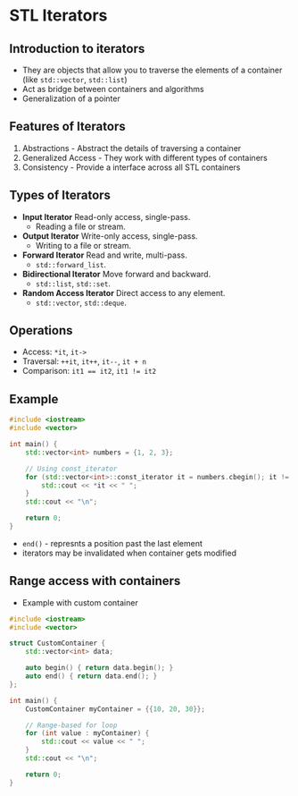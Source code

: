 # STL Iterators

## Introduction to iterators

- They are objects that allow you to traverse the elements of a container (like ```std::vector```, ```std::list```)
- Act as bridge between containers and algorithms
- Generalization of a pointer

## Features of Iterators

1. Abstractions - Abstract the details of traversing a container
2. Generalized Access - They work with different types of containers
3. Consistency - Provide a interface across all STL containers

## Types of Iterators

- **Input Iterator** Read-only access, single-pass.
  - Reading a file or stream.
- **Output Iterator** Write-only access, single-pass.
  - Writing to a file or stream.
- **Forward Iterator** Read and write, multi-pass.
  - ```std::forward_list```.
- **Bidirectional Iterator** Move forward and backward.
  - ```std::list```, ```std::set```.
- **Random Access Iterator** Direct access to any element.
  - ```std::vector```, ```std::deque```.

## Operations

- Access: ```*it```, ```it->```
- Traversal: ```++it```, ```it++```, ```it--```, ```it + n```
- Comparison: ```it1 == it2```, ```it1 != it2```

## Example

```cpp
#include <iostream>
#include <vector>

int main() {
    std::vector<int> numbers = {1, 2, 3};

    // Using const_iterator
    for (std::vector<int>::const_iterator it = numbers.cbegin(); it != numbers.cend(); ++it) {
        std::cout << *it << " ";
    }
    std::cout << "\n";

    return 0;
}
```

- ```end()``` - represnts a position past the last element
- iterators may be invalidated when container gets modified

## Range access with containers

- Example with custom container
  
```cpp
#include <iostream>
#include <vector>

struct CustomContainer {
    std::vector<int> data;

    auto begin() { return data.begin(); }
    auto end() { return data.end(); }
};

int main() {
    CustomContainer myContainer = {{10, 20, 30}};

    // Range-based for loop
    for (int value : myContainer) {
        std::cout << value << " ";
    }
    std::cout << "\n";

    return 0;
}
```
